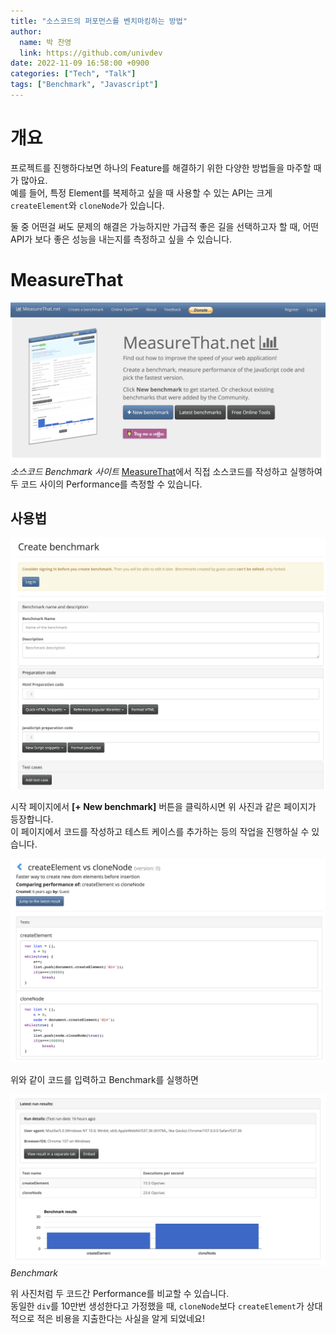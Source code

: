 ```yaml
---
title: "소스코드의 퍼포먼스를 벤치마킹하는 방법"
author:
  name: 박 찬영
  link: https://github.com/univdev
date: 2022-11-09 16:58:00 +0900
categories: ["Tech", "Talk"]
tags: ["Benchmark", "Javascript"]
---
```

# 개요
프로젝트를 진행하다보면 하나의 Feature를 해결하기 위한 다양한 방법들을 마주할 때가 많아요.  
예를 들어, 특정 Element를 복제하고 싶을 때 사용할 수 있는 API는 크게 `createElement`와 `cloneNode`가 있습니다.

둘 중 어떤걸 써도 문제의 해결은 가능하지만 가급적 좋은 길을 선택하고자 할 때, 어떤 API가 보다 좋은 성능을 내는지를 측정하고 싶을 수 있습니다.
# MeasureThat
[![MeasureThat](https://raw.githubusercontent.com/univdev/markdown-images/master/20221109170554.png)][MeasureThat]
_소스코드 Benchmark 사이트_
[MeasureThat][MeasureThat]에서 직접 소스코드를 작성하고 실행하여 두 코드 사이의 Performance를 측정할 수 있습니다.  
## 사용법
![Create Benchmark](https://raw.githubusercontent.com/univdev/markdown-images/master/20221109170910.png)

시작 페이지에서 **[+ New benchmark]** 버튼을 클릭하시면 위 사진과 같은 페이지가 등장합니다.  
이 페이지에서 코드를 작성하고 테스트 케이스를 추가하는 등의 작업을 진행하실 수 있습니다.

![Code](https://raw.githubusercontent.com/univdev/markdown-images/master/20221109170821.png)

위와 같이 코드를 입력하고 Benchmark를 실행하면

![Chart](https://raw.githubusercontent.com/univdev/markdown-images/master/20221109170506.png)
_Benchmark_

위 사진처럼 두 코드간 Performance를 비교할 수 있습니다.  
동일한 `div`를 10만번 생성한다고 가정했을 때, `cloneNode`보다 `createElement`가 상대적으로 적은 비용을 지출한다는 사실을 알게 되었네요!

[MeasureThat]: https://measurethat.net/
